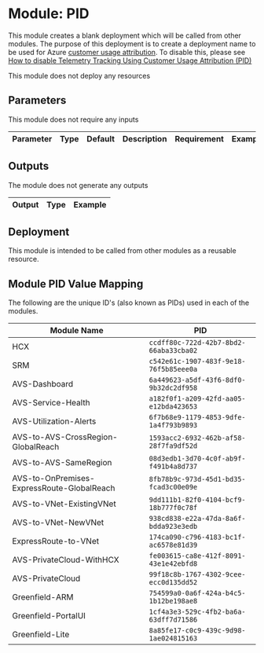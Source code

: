 # Module: PID

This module creates a blank deployment which will be called from other modules. The purpose of this deployment is to create a deployment name to be used for Azure [customer usage attribution](https://docs.microsoft.com/azure/marketplace/azure-partner-customer-usage-attribution). To disable this, please see [How to disable Telemetry Tracking Using Customer Usage Attribution (PID)](https://github.com/Azure/ALZ-Bicep/wiki/CustomerUsage)

This module does not deploy any resources

## Parameters

This module does not require any inputs

| Parameter | Type | Default | Description | Requirement | Example |
| --------- | ---- | ------- | ----------- | ----------- | ------- |


## Outputs

The module does not generate any outputs

| Output | Type | Example |
| ------ | ---- | ------- |

## Deployment

This module is intended to be called from other modules as a reusable resource. 

## Module PID Value Mapping

The following are the unique ID's (also known as PIDs) used in each of the modules.

| Module Name                                | PID                                    |
| ------------------------------------------ | -------------------------------------- |
| HCX                                        | `ccdff80c-722d-42b7-8bd2-66aba33cba02` |
| SRM                                        | `c542e61c-1907-483f-9e18-76f5b85eee0a` |
| AVS-Dashboard                              | `6a449623-a5df-43f6-8df0-9b32dc2df958` |
| AVS-Service-Health                         | `a182f0f1-a209-42fd-aa05-e12bda423653` |
| AVS-Utilization-Alerts                     | `6f7b68e9-1179-4853-9dfe-1a4f793b9893` |
| AVS-to-AVS-CrossRegion-GlobalReach         | `1593acc2-6932-462b-af58-28f7fa9df52d` |
| AVS-to-AVS-SameRegion                      | `08d3edb1-3d70-4c0f-ab9f-f491b4a8d737` |
| AVS-to-OnPremises-ExpressRoute-GlobalReach | `8fb78b9c-973d-45d1-bd35-fcad3c00e09e` |
| AVS-to-VNet-ExistingVNet                   | `9dd111b1-82f0-4104-bcf9-18b777f0c78f` |
| AVS-to-VNet-NewVNet                        | `938cd838-e22a-47da-8a6f-bdda923e3edb` |
| ExpressRoute-to-VNet                       | `174ca090-c796-4183-bc1f-ac6578e81d39` |
| AVS-PrivateCloud-WithHCX                   | `fe003615-ca8e-412f-8091-43e1e42ebfd8` |
| AVS-PrivateCloud                           | `99f18c8b-1767-4302-9cee-ecc0d135dd52` |
| Greenfield-ARM                             | `754599a0-0a6f-424a-b4c5-1b12be198ae8` |
| Greenfield-PortalUI                        | `1cf4a3e3-529c-4fb2-ba6a-63dff7d71586` |
| Greenfield-Lite                            | `8a85fe17-c0c9-439c-9d98-1ae024815163` |